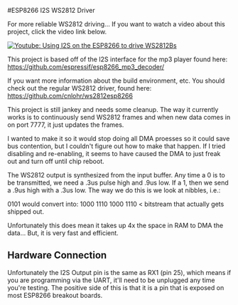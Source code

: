 #ESP8266 I2S WS2812 Driver 

For more reliable WS2812 driving... If you want to watch a video about this project, click the video link below.

[![Youtube: Using I2S on the ESP8266 to drive WS2812Bs](http://img.youtube.com/vi/6zqGwxqJQnw/0.jpg)](http://www.youtube.com/watch?v=6zqGwxqJQnw)

This project is based off of the I2S interface for the mp3 player found here:
https://github.com/espressif/esp8266_mp3_decoder/

If you want more information about the build environment, etc.  You should 
check out the regular WS2812 driver, found here: https://github.com/cnlohr/ws2812esp8266

This project is still jankey and needs some cleanup.  The way it currently works is to
continuously send WS2812 frames and when new data comes in on port 7777, it just updates the frames.

I wanted to make it so it would stop doing all DMA proesses so it could save bus contention, but I couldn't figure out how to make that happen.  If I tried disabling and re-enabling, it seems to have caused the DMA to just freak out and turn off until chip reboot.

The WS2812 output is synthesized from the input buffer.   Any time a 0 is to be transmitted, we need a .3us pulse high and .9us low.  If a 1, then we send a .9us high with a .3us low.  The way we do this is we look at nibbles, i.e.:

0101 would convert into:
1000 1110 1000 1110 < bitstream that actually gets shipped out.

Unfortunately this does mean it takes up 4x the space in RAM to DMA the data... But, it is very fast and efficient.

## Hardware Connection

Unfortunately the I2S Output pin is the same as RX1 (pin 25), which means if you are programming via the UART, it'll need to be unplugged any time you're testing.  The positive side of this is that it is a pin that is exposed on most ESP8266 breakout boards.

